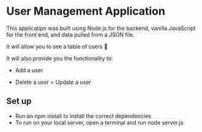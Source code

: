 # User Management Application

This applicatipn was built using Node.js for the backend, vanilla JavaScript for the front end, and data pulled from a JSON file.

It will allow you to see a table of users 📅

It will also provide you  the functionality to:
+ Add a user
- Delete a user
= Update a user

## Set up

- Run an npm install to install the correct dependencies
- To run on your local server, open a terminal and run node server.js